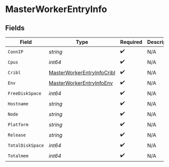 # MasterWorkerEntryInfo


## Fields

| Field                                                                           | Type                                                                            | Required                                                                        | Description                                                                     |
| ------------------------------------------------------------------------------- | ------------------------------------------------------------------------------- | ------------------------------------------------------------------------------- | ------------------------------------------------------------------------------- |
| `ConnIP`                                                                        | *string*                                                                        | :heavy_check_mark:                                                              | N/A                                                                             |
| `Cpus`                                                                          | *int64*                                                                         | :heavy_check_mark:                                                              | N/A                                                                             |
| `Cribl`                                                                         | [MasterWorkerEntryInfoCribl](../../models/shared/masterworkerentryinfocribl.md) | :heavy_check_mark:                                                              | N/A                                                                             |
| `Env`                                                                           | [MasterWorkerEntryInfoEnv](../../models/shared/masterworkerentryinfoenv.md)     | :heavy_check_mark:                                                              | N/A                                                                             |
| `FreeDiskSpace`                                                                 | *int64*                                                                         | :heavy_check_mark:                                                              | N/A                                                                             |
| `Hostname`                                                                      | *string*                                                                        | :heavy_check_mark:                                                              | N/A                                                                             |
| `Node`                                                                          | *string*                                                                        | :heavy_check_mark:                                                              | N/A                                                                             |
| `Platform`                                                                      | *string*                                                                        | :heavy_check_mark:                                                              | N/A                                                                             |
| `Release`                                                                       | *string*                                                                        | :heavy_check_mark:                                                              | N/A                                                                             |
| `TotalDiskSpace`                                                                | *int64*                                                                         | :heavy_check_mark:                                                              | N/A                                                                             |
| `Totalmem`                                                                      | *int64*                                                                         | :heavy_check_mark:                                                              | N/A                                                                             |